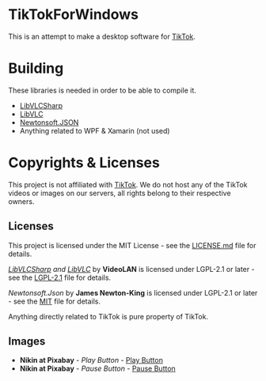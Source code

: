 # TikTokForWindows
This is an attempt to make a desktop software for [TikTok](https://www.tiktok.com/).

# Building

These libraries is needed in order to be able to compile it.
* [LibVLCSharp](https://github.com/videolan/libvlcsharp)
* [LibVLC](https://code.videolan.org/videolan/libvlc-nuget)
* [Newtonsoft.JSON](https://www.nuget.org/packages/Newtonsoft.Json)
* Anything related to WPF & Xamarin (not used)

# Copyrights & Licenses
This project is not affiliated with [TikTok](https://www.tiktok.com/). We do not host any of the TikTok videos or images on our servers, all rights belong to their respective owners.
## Licenses
This project is licensed under the MIT License - see the [LICENSE.md](LICENSE.md) file for details.

*[LibVLCSharp](https://github.com/videolan/libvlcsharp) and [LibVLC](https://code.videolan.org/videolan/libvlc-nuget)* by **VideoLAN** is licensed under LGPL-2.1 or later - see the [LGPL-2.1](https://licenses.nuget.org/LGPL-2.1-or-later) file for details.

*Newtonsoft.Json* by **James Newton-King** is licensed under LGPL-2.1 or later - see the [MIT](https://licenses.nuget.org/MIT) file for details.

Anything directly related to TikTok is pure property of TikTok. 

## Images
* **Nikin at Pixabay** - *Play Button* - [Play Button](https://pixabay.com/vectors/play-button-button-play-sign-audio-2138735/)
* **Nikin at Pixabay** - *Pause Button* - [Pause Button](https://pixabay.com/vectors/pause-button-pause-icon-icon-2148106/)
